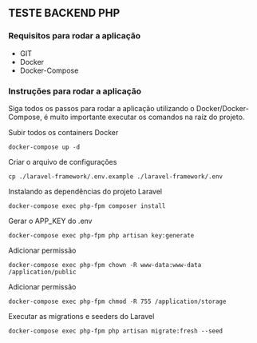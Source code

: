 ## TESTE BACKEND PHP

### Requisitos para rodar a aplicação

- GIT
- Docker
- Docker-Compose

### Instruções para rodar a aplicação

Siga todos os passos para rodar a aplicação utilizando o Docker/Docker-Compose, é muito importante executar os comandos na raíz do projeto.

Subir todos os containers Docker

```
docker-compose up -d
```

Criar o arquivo de configurações

```
cp ./laravel-framework/.env.example ./laravel-framework/.env
```

Instalando as dependências do projeto Laravel

```
docker-compose exec php-fpm composer install
```

Gerar o APP_KEY do .env

```
docker-compose exec php-fpm php artisan key:generate
```

Adicionar permissão

```
docker-compose exec php-fpm chown -R www-data:www-data /application/public
```

Adicionar permissão

```
docker-compose exec php-fpm chmod -R 755 /application/storage
```

Executar as migrations e seeders do Laravel

```
docker-compose exec php-fpm php artisan migrate:fresh --seed
```
